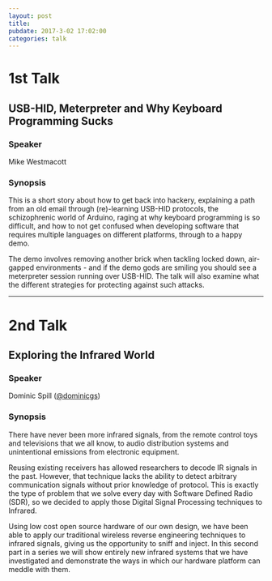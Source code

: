 ```yaml
---
layout: post
title: 
pubdate: 2017-3-02 17:02:00
categories: talk
---
```


# 1st Talk

##  USB-HID, Meterpreter and Why Keyboard Programming Sucks

### Speaker

Mike Westmacott

### Synopsis

This is a short story about how to get back into hackery, explaining a path from an old email through (re)-learning USB-HID protocols, the schizophrenic world of Arduino, raging at why keyboard programming is so difficult, and how to not get confused when developing software that requires multiple languages on different platforms, through to a happy demo.

The demo involves removing another brick when tackling locked down, air-gapped environments - and if the demo gods are smiling you should see a meterpreter session running over USB-HID. The talk will also examine what the different strategies for protecting against such attacks.

<hr>

# 2nd Talk

##  Exploring the Infrared World

### Speaker

Dominic Spill ([@dominicgs](https://twitter.com/dominicgs))

### Synopsis

There have never been more infrared signals, from the remote control toys and televisions that we all know, to audio distribution systems and unintentional emissions from electronic equipment.

Reusing existing receivers has allowed researchers to decode IR signals in the past. However, that technique lacks the ability to detect arbitrary communication signals without prior knowledge of protocol. This is exactly the type of problem that we solve every day with Software Defined Radio (SDR), so we decided to apply those Digital Signal Processing techniques to Infrared.

Using low cost open source hardware of our own design, we have been able to apply our traditional wireless reverse engineering techniques to infrared signals, giving us the opportunity to sniff and inject. In this second part in a series we will show entirely new infrared systems that we have investigated and demonstrate the ways in which our hardware platform can meddle with them.




